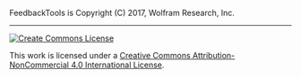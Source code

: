 FeedbackTools is Copyright (C) 2017, Wolfram Research, Inc.

---

[![Create Commons License](https://i.creativecommons.org/l/by-nc/4.0/88x31.png)](http://creativecommons.org/licenses/by-nc/4.0/)


This work is licensed under a [Creative Commons Attribution-NonCommercial 4.0 International License](http://creativecommons.org/licenses/by-nc/4.0/).
